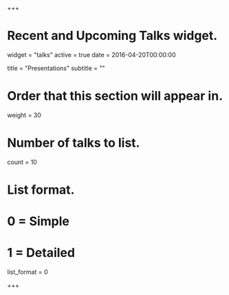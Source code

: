 +++
# Recent and Upcoming Talks widget.
widget = "talks"
active = true
date = 2016-04-20T00:00:00

title = "Presentations"
subtitle = ""

# Order that this section will appear in.
weight = 30

# Number of talks to list.
count = 10

# List format.
#   0 = Simple
#   1 = Detailed
list_format = 0

+++

